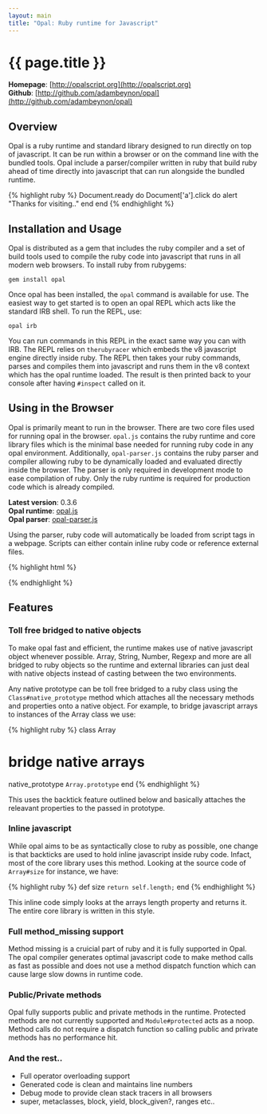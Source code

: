 ```yaml
---
layout: main
title: "Opal: Ruby runtime for Javascript"
---
```


{{ page.title }}
=====

**Homepage**:      [http://opalscript.org](http://opalscript.org)  
**Github**:
[http://github.com/adambeynon/opal](http://github.com/adambeynon/opal)  

Overview
--------

Opal is a ruby runtime and standard library designed to run directly on
top of javascript. It can be run within a browser or on the command line
with the bundled tools. Opal include a parser/compiler written in ruby
that build ruby ahead of time directly into javascript that can run
alongside the bundled runtime.

{% highlight ruby %}
Document.ready do
  Document['a'].click do
    alert "Thanks for visiting.."
  end
end
{% endhighlight %}

Installation and Usage
----------------------

Opal is distributed as a gem that includes the ruby compiler and a set
of build tools used to compile the ruby code into javascript that runs
in all modern web browsers. To install ruby from rubygems:

    gem install opal

Once opal has been installed, the `opal` command is available for use.
The easiest way to get started is to open an opal REPL which acts like
the standard IRB shell. To run the REPL, use:

    opal irb

You can run commands in this REPL in the exact same way you can with
IRB. The REPL relies on `therubyracer` which embeds the v8 javascript
engine directly inside ruby. The REPL then takes your ruby commands,
parses and compiles them into javascript and runs them in the v8 context
which has the opal runtime loaded. The result is then printed back to
your console after having `#inspect` called on it.

Using in the Browser
--------------------

Opal is primarily meant to run in the browser. There are two core files
used for running opal in the browser. `opal.js` contains the ruby
runtime and core library files which is the minimal base needed for
running ruby code in any opal environment. Additionally,
`opal-parser.js` contains the ruby parser and compiler allowing ruby to
be dynamically loaded and evaluated directly inside the browser. The
parser is only required in development mode to ease compilation of ruby.
Only the ruby runtime is required for production code which is already
compiled.

**Latest version**:  0.3.6  
**Opal runtime**: [opal.js](js/opal.js)  
**Opal parser**: [opal-parser.js](js/opal-parser.js)  

Using the parser, ruby code will automatically be loaded from script
tags in a webpage. Scripts can either contain inline ruby code or
reference external files.

{% highlight html %}
<!doctype html>
<html>
<head>
  <title>Opal demo</title>
</head>
<body>
  <script src="opal.js"></script>
  <script src="opal-parser.js"></script>

  <script type="text/ruby">
    [1, 2, 3, 4].each { |a| puts a }
  </script>

</body>
</html>
{% endhighlight %}

Features
--------

### Toll free bridged to native objects

To make opal fast and efficient, the runtime makes use of native
javascript object whenever possible. Array, String, Number, Regexp and
more are all bridged to ruby objects so the runtime and external
libraries can just deal with native objects instead of casting between
the two environments.

Any native prototype can be toll free bridged to a ruby class using the
`Class#native_prototype` method which attaches all the necessary methods
and properties onto a native object. For example, to bridge javascript
arrays to instances of the Array class we use:

{% highlight ruby %}
class Array
  # bridge native arrays
  native_prototype `Array.prototype`
end
{% endhighlight %}

This uses the backtick feature outlined below and basically attaches the
releavant properties to the passed in prototype.

### Inline javascript

While opal aims to be as syntactically close to ruby as possible, one
change is that backticks are used to hold inline javascript inside ruby
code. Infact, most of the core library uses this method. Looking at the
source code of `Array#size` for instance, we have:

{% highlight ruby %}
def size
  `return self.length;`
end
{% endhighlight %}

This inline code simply looks at the arrays length property and returns
it. The entire core library is written in this style.

### Full method\_missing support

Method missing is a cruicial part of ruby and it is fully supported in
Opal. The opal compiler generates optimal javascript code to make method
calls as fast as possible and does not use a method dispatch function
which can cause large slow downs in runtime code.

### Public/Private methods

Opal fully supports public and private methods in the runtime. Protected
methods are not currently supported and `Module#protected` acts as a
noop. Method calls do not require a dispatch function so calling public
and private methods has no performance hit.

### And the rest..

* Full operator overloading support
* Generated code is clean and maintains line numbers
* Debug mode to provide clean stack tracers in all browsers
* super, metaclasses, block, yield, block\_given?, ranges etc..


